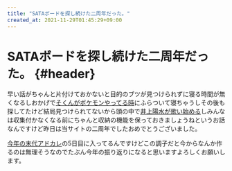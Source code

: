 ```yaml
---
title: "SATAボードを探し続けた二周年だった。"
created_at: 2021-11-29T01:45:29+09:00
---
```


# SATAボードを探し続けた二周年だった。 {#header}

早い話がちゃんと片付けておかないと目的のブツが見つけられずに寝る時間が無くなるしおかげで[そくんがポケモンやってる時](https://www.youtube.com/watch?v=H5g3Y7chQ80)にふらついて寝ちゃうしその後も探してたけど結局見つけられてないから頭の中で[井上陽水が歌い始める](https://www.youtube.com/watch?v=iCtC_lU6dwE)しみんなは収集付かなくなる前にちゃんと収納の機能を保っておきましょうねというお話なんですけど昨日は当サイトの二周年でしたおめでとうございました。

[今年の末代アドカレ](https://adventar.org/calendars/6291)の5日目に入ってるんですけどこの調子だと今からなんか作るのは無理そうなのでたぶん今年の振り返りになると思いますよろしくお願いします。
